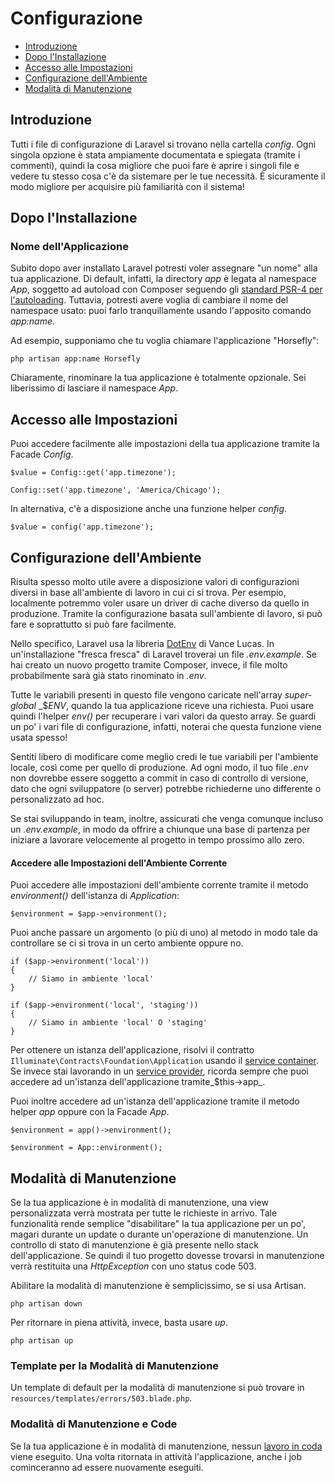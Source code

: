 # Configurazione

- [Introduzione](#introduzione)
- [Dopo l'Installazione](#dopo-installazione)
- [Accesso alle Impostazioni](#accesso-impostazioni)
- [Configurazione dell'Ambiente](#configurazione-ambiente)
- [Modalità di Manutenzione](#modalita-manutenzione)

<a name="introduzione"></a>
## Introduzione

Tutti i file di configurazione di Laravel si trovano nella cartella _config_. Ogni singola opzione è stata ampiamente documentata e spiegata (tramite i commenti), quindi la cosa migliore che puoi fare è aprire i singoli file e vedere tu stesso cosa c'è da sistemare per le tue necessità. È sicuramente il modo migliore per acquisire più familiarità con il sistema!

<a name="dopo-installazione"></a>
## Dopo l'Installazione

### Nome dell'Applicazione

Subito dopo aver installato Laravel potresti voler assegnare "un nome" alla tua applicazione. Di default, infatti, la directory _app_ è legata al namespace _App_, soggetto ad autoload con Composer seguendo gli [standard PSR-4 per l'autoloading](http://www.php-fig.org/psr/psr-4/). Tuttavia, potresti avere voglia di cambiare il nome del namespace usato: puoi farlo tranquillamente usando l'apposito comando _app:name_.

Ad esempio, supponiamo che tu voglia chiamare l'applicazione "Horsefly":

	php artisan app:name Horsefly

Chiaramente, rinominare la tua applicazione è totalmente opzionale. Sei liberissimo di lasciare il namespace _App_.

<a name="accesso-impostazioni"></a>
## Accesso alle Impostazioni

Puoi accedere facilmente alle impostazioni della tua applicazione tramite la Facade _Config_.

	$value = Config::get('app.timezone');

	Config::set('app.timezone', 'America/Chicago');

In alternativa, c'è a disposizione anche una funzione helper _config_.

	$value = config('app.timezone');

<a name="configurazione-ambiente"></a>
## Configurazione dell'Ambiente

Risulta spesso molto utile avere a disposizione valori di configurazioni diversi in base all'ambiente di lavoro in cui ci si trova. Per esempio, localmente potremmo voler usare un driver di cache diverso da quello in produzione. Tramite la configurazione basata sull'ambiente di lavoro, si può fare e soprattutto si può fare facilmente.

Nello specifico, Laravel usa la libreria [DotEnv](https://github.com/vlucas/phpdotenv) di Vance Lucas. In un'installazione "fresca fresca" di Laravel troverai un file _.env.example_. Se hai creato un nuovo progetto tramite Composer, invece, il file molto probabilmente sarà già stato rinominato in _.env_.

Tutte le variabili presenti in questo file vengono caricate nell'array _super-global_ _$_ENV_, quando la tua applicazione riceve una richiesta. Puoi usare quindi l'helper _env()_ per recuperare i vari valori da questo array. Se guardi un po' i vari file di configurazione, infatti, noterai che questa funzione viene usata spesso!

Sentiti libero di modificare come meglio credi le tue variabili per l'ambiente locale, così come per quello di produzione. Ad ogni modo, il tuo file _.env_ non dovrebbe essere soggetto a commit in caso di controllo di versione, dato che ogni sviluppatore (o server) potrebbe richiederne uno differente o personalizzato ad hoc.

Se stai sviluppando in team, inoltre, assicurati che venga comunque incluso un _.env.example_, in modo da offrire a chiunque una base di partenza per iniziare a lavorare velocemente al progetto in tempo prossimo allo zero.

#### Accedere alle Impostazioni dell'Ambiente Corrente

Puoi accedere alle impostazioni dell'ambiente corrente tramite il metodo _environment()_ dell'istanza di _Application_:

	$environment = $app->environment();

Puoi anche passare un argomento (o più di uno) al metodo in modo tale da controllare se ci si trova in un certo ambiente oppure no.

	if ($app->environment('local'))
	{
		// Siamo in ambiente 'local'
	}

	if ($app->environment('local', 'staging'))
	{
		// Siamo in ambiente 'local' O 'staging'
	}

Per ottenere un istanza dell'applicazione, risolvi il contratto `Illuminate\Contracts\Foundation\Application` usando il [service container](/container). Se invece stai lavorando in un [service provider](/providers), ricorda sempre che puoi accedere ad un'istanza dell'applicazione tramite_$this->app_.

Puoi inoltre accedere ad un'istanza dell'applicazione tramite il metodo helper _app_ oppure con la Facade _App_.

	$environment = app()->environment();

	$environment = App::environment();

<a name="modalita-manutenzione"></a>
## Modalità di Manutenzione

Se la tua applicazione è in modalità di manutenzione, una view personalizzata verrà mostrata per tutte le richieste in arrivo. Tale funzionalità rende semplice "disabilitare" la tua applicazione per un po', magari durante un update o durante un'operazione di manutenzione. Un controllo di stato di manutenzione è già presente nello stack dell'applicazione. Se quindi il tuo progetto dovesse trovarsi in manutenzione verrà restituita una _HttpException_ con uno status code 503.

Abilitare la modalità di manutenzione è semplicissimo, se si usa Artisan.

	php artisan down

Per ritornare in piena attività, invece, basta usare _up_.

	php artisan up

### Template per la Modalità di Manutenzione

Un template di default per la modalità di manutenzione si può trovare in `resources/templates/errors/503.blade.php`.

### Modalità di Manutenzione e Code

Se la tua applicazione è in modalità di manutenzione, nessun [lavoro in coda](/code) viene eseguito. Una volta ritornata in attività l'applicazione, anche i job cominceranno ad essere nuovamente eseguiti.
